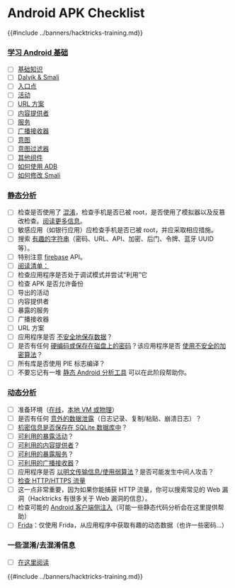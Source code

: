 # Android APK Checklist

{{#include ../banners/hacktricks-training.md}}


### [学习 Android 基础](android-app-pentesting/index.html#2-android-application-fundamentals)

- [ ] [基础知识](android-app-pentesting/index.html#fundamentals-review)
- [ ] [Dalvik & Smali](android-app-pentesting/index.html#dalvik--smali)
- [ ] [入口点](android-app-pentesting/index.html#application-entry-points)
- [ ] [活动](android-app-pentesting/index.html#launcher-activity)
- [ ] [URL 方案](android-app-pentesting/index.html#url-schemes)
- [ ] [内容提供者](android-app-pentesting/index.html#services)
- [ ] [服务](android-app-pentesting/index.html#services-1)
- [ ] [广播接收器](android-app-pentesting/index.html#broadcast-receivers)
- [ ] [意图](android-app-pentesting/index.html#intents)
- [ ] [意图过滤器](android-app-pentesting/index.html#intent-filter)
- [ ] [其他组件](android-app-pentesting/index.html#other-app-components)
- [ ] [如何使用 ADB](android-app-pentesting/index.html#adb-android-debug-bridge)
- [ ] [如何修改 Smali](android-app-pentesting/index.html#smali)

### [静态分析](android-app-pentesting/index.html#static-analysis)

- [ ] 检查是否使用了 [混淆](android-checklist.md#some-obfuscation-deobfuscation-information)，检查手机是否已被 root，是否使用了模拟器以及反篡改检查。[阅读更多信息](android-app-pentesting/index.html#other-checks)。
- [ ] 敏感应用（如银行应用）应检查手机是否已被 root，并应采取相应措施。
- [ ] 搜索 [有趣的字符串](android-app-pentesting/index.html#looking-for-interesting-info)（密码、URL、API、加密、后门、令牌、蓝牙 UUID 等）。
- [ ] 特别注意 [firebase](android-app-pentesting/index.html#firebase) API。
- [ ] [阅读清单：](android-app-pentesting/index.html#basic-understanding-of-the-application-manifest-xml)
- [ ] 检查应用程序是否处于调试模式并尝试“利用”它
- [ ] 检查 APK 是否允许备份
- [ ] 导出的活动
- [ ] 内容提供者
- [ ] 暴露的服务
- [ ] 广播接收器
- [ ] URL 方案
- [ ] 应用程序是否 [不安全地保存数据](android-app-pentesting/index.html#insecure-data-storage)？
- [ ] 是否有任何 [硬编码或保存在磁盘上的密码](android-app-pentesting/index.html#poorkeymanagementprocesses)？该应用程序是否 [使用不安全的加密算法](android-app-pentesting/index.html#useofinsecureandordeprecatedalgorithms)？
- [ ] 所有库是否使用 PIE 标志编译？
- [ ] 不要忘记有一堆 [静态 Android 分析工具](android-app-pentesting/index.html#automatic-analysis) 可以在此阶段帮助你。

### [动态分析](android-app-pentesting/index.html#dynamic-analysis)

- [ ] 准备环境（[在线](android-app-pentesting/index.html#online-dynamic-analysis)，[本地 VM 或物理](android-app-pentesting/index.html#local-dynamic-analysis)）
- [ ] 是否有任何 [意外的数据泄露](android-app-pentesting/index.html#unintended-data-leakage)（日志记录、复制/粘贴、崩溃日志）？
- [ ] [机密信息是否保存在 SQLite 数据库中](android-app-pentesting/index.html#sqlite-dbs)？
- [ ] [可利用的暴露活动](android-app-pentesting/index.html#exploiting-exported-activities-authorisation-bypass)？
- [ ] [可利用的内容提供者](android-app-pentesting/index.html#exploiting-content-providers-accessing-and-manipulating-sensitive-information)？
- [ ] [可利用的暴露服务](android-app-pentesting/index.html#exploiting-services)？
- [ ] [可利用的广播接收器](android-app-pentesting/index.html#exploiting-broadcast-receivers)？
- [ ] 应用程序是否 [以明文传输信息/使用弱算法](android-app-pentesting/index.html#insufficient-transport-layer-protection)？是否可能发生中间人攻击？
- [ ] [检查 HTTP/HTTPS 流量](android-app-pentesting/index.html#inspecting-http-traffic)
- [ ] 这一点非常重要，因为如果你能捕获 HTTP 流量，你可以搜索常见的 Web 漏洞（Hacktricks 有很多关于 Web 漏洞的信息）。
- [ ] 检查可能的 [Android 客户端侧注入](android-app-pentesting/index.html#android-client-side-injections-and-others)（可能一些静态代码分析会在这里提供帮助）
- [ ] [Frida](android-app-pentesting/index.html#frida)：仅使用 Frida，从应用程序中获取有趣的动态数据（也许一些密码...）

### 一些混淆/去混淆信息

- [ ] [在这里阅读](android-app-pentesting/index.html#obfuscating-deobfuscating-code)


{{#include ../banners/hacktricks-training.md}}
